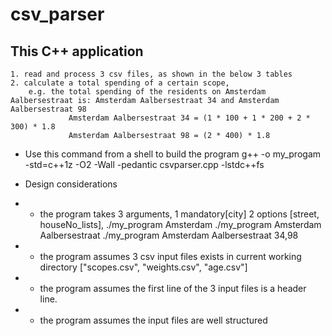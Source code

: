 # csv_parser

## This C++ application

    1. read and process 3 csv files, as shown in the below 3 tables
    2. calculate a total spending of a certain scope, 
        e.g. the total spending of the residents on Amsterdam Aalbersestraat is: Amsterdam Aalbersestraat 34 and Amsterdam Aalbersestraat 98
                 Amsterdam Aalbersestraat 34 = (1 * 100 + 1 * 200 + 2 * 300) * 1.8
                 Amsterdam Aalbersestraat 98 = (2 * 400) * 1.8
 

 * Use this command from a shell to build the program
   g++ -o my_progam -std=c++1z -O2 -Wall -pedantic csvparser.cpp -lstdc++fs
   
* Design considerations 

 * - the program takes 3 arguments, 1 mandatory[city] 2 options [street, houseNo_lists],
    ./my_program Amsterdam
    ./my_program Amsterdam Aalbersestraat
    ./my_program Amsterdam Aalbersestraat 34,98
    
 * - the program assumes 3 csv input files exists in current working directory ["scopes.csv", "weights.csv", "age.csv"]
 * - the program assumes the first line of the 3 input files  is a header line.
 * - the program assumes the input files are well structured
                
